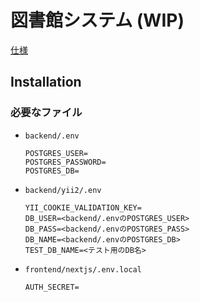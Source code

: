 # 図書館システム (WIP)
[仕様](docs/architecture.md)


## Installation
### 必要なファイル
- `backend/.env`
  ```
  POSTGRES_USER=
  POSTGRES_PASSWORD=
  POSTGRES_DB=
  ```

- `backend/yii2/.env`
  <!-- @TODO YII_COOKIE_VALIDATION_KEYの生成方法を記述 -->
  ```
  YII_COOKIE_VALIDATION_KEY=
  DB_USER=<backend/.envのPOSTGRES_USER>
  DB_PASS=<backend/.envのPOSTGRES_PASS>
  DB_NAME=<backend/.envのPOSTGRES_DB>
  TEST_DB_NAME=<テスト用のDB名>
  ```

- `frontend/nextjs/.env.local`
  <!-- @TODO AUTH_SECRETの生成方法を記述 -->
  ```
  AUTH_SECRET=
  ```
